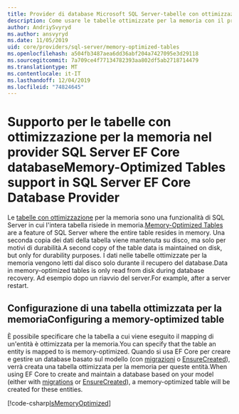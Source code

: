 ```yaml
---
title: Provider di database Microsoft SQL Server-tabelle con ottimizzazione per la memoria-EF Core
description: Come usare le tabelle ottimizzate per la memoria con il provider di database Entity Framework Core di SQL Server
author: AndriySvyryd
ms.author: ansvyryd
ms.date: 11/05/2019
uid: core/providers/sql-server/memory-optimized-tables
ms.openlocfilehash: a504fb3487aea6dd36abf204a7427095e3d29118
ms.sourcegitcommit: 7a709ce4f77134782393aa802df5ab2718714479
ms.translationtype: MT
ms.contentlocale: it-IT
ms.lasthandoff: 12/04/2019
ms.locfileid: "74824645"
---
```

# <a name="memory-optimized-tables-support-in-sql-server-ef-core-database-provider"></a><span data-ttu-id="cb0f4-103">Supporto per le tabelle con ottimizzazione per la memoria nel provider SQL Server EF Core database</span><span class="sxs-lookup"><span data-stu-id="cb0f4-103">Memory-Optimized Tables support in SQL Server EF Core Database Provider</span></span>

<span data-ttu-id="cb0f4-104">Le [tabelle con ottimizzazione](/sql/relational-databases/in-memory-oltp/memory-optimized-tables) per la memoria sono una funzionalità di SQL Server in cui l'intera tabella risiede in memoria.</span><span class="sxs-lookup"><span data-stu-id="cb0f4-104">[Memory-Optimized Tables](/sql/relational-databases/in-memory-oltp/memory-optimized-tables) are a feature of SQL Server where the entire table resides in memory.</span></span> <span data-ttu-id="cb0f4-105">Una seconda copia dei dati della tabella viene mantenuta su disco, ma solo per motivi di durabilità.</span><span class="sxs-lookup"><span data-stu-id="cb0f4-105">A second copy of the table data is maintained on disk, but only for durability purposes.</span></span> <span data-ttu-id="cb0f4-106">I dati nelle tabelle ottimizzate per la memoria vengono letti dal disco solo durante il recupero del database.</span><span class="sxs-lookup"><span data-stu-id="cb0f4-106">Data in memory-optimized tables is only read from disk during database recovery.</span></span> <span data-ttu-id="cb0f4-107">Ad esempio dopo un riavvio del server.</span><span class="sxs-lookup"><span data-stu-id="cb0f4-107">For example, after a server restart.</span></span>

## <a name="configuring-a-memory-optimized-table"></a><span data-ttu-id="cb0f4-108">Configurazione di una tabella ottimizzata per la memoria</span><span class="sxs-lookup"><span data-stu-id="cb0f4-108">Configuring a memory-optimized table</span></span>

<span data-ttu-id="cb0f4-109">È possibile specificare che la tabella a cui viene eseguito il mapping di un'entità è ottimizzata per la memoria.</span><span class="sxs-lookup"><span data-stu-id="cb0f4-109">You can specify that the table an entity is mapped to is memory-optimized.</span></span> <span data-ttu-id="cb0f4-110">Quando si usa EF Core per creare e gestire un database basato sul modello (con [migrazioni](xref:core/managing-schemas/migrations/index) o [EnsureCreated](/dotnet/api/Microsoft.EntityFrameworkCore.Storage.IDatabaseCreator.EnsureCreated)), verrà creata una tabella ottimizzata per la memoria per queste entità.</span><span class="sxs-lookup"><span data-stu-id="cb0f4-110">When using EF Core to create and maintain a database based on your model (either with [migrations](xref:core/managing-schemas/migrations/index) or [EnsureCreated](/dotnet/api/Microsoft.EntityFrameworkCore.Storage.IDatabaseCreator.EnsureCreated)), a memory-optimized table will be created for these entities.</span></span>

[!code-csharp[IsMemoryOptimized](../../../../samples/core/SqlServer/InMemory/InMemoryContext.cs?name=IsMemoryOptimized)]
